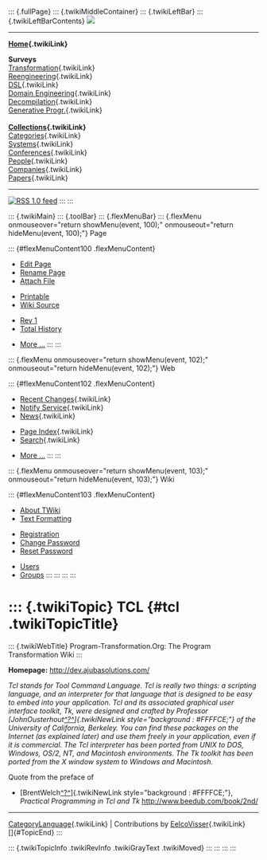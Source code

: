 ::: {.fullPage}
::: {.twikiMiddleContainer}
::: {.twikiLeftBar}
::: {.twikiLeftBarContents}
![](../pub/transformation.gif)

------------------------------------------------------------------------

**[Home](WebHome){.twikiLink}**

**Surveys**\
[Transformation](ProgramTransformation){.twikiLink}\
[Reengineering](ReengineeringWiki){.twikiLink}\
[DSL](DomainSpecificLanguages){.twikiLink}\
[Domain Engineering](DomainEngineering){.twikiLink}\
[Decompilation](DeCompilation){.twikiLink}\
[Generative Progr.](GenerativeProgrammingWiki){.twikiLink}\
\
**[Collections](CategoryCollection){.twikiLink}**\
[Categories](CategoryCategory){.twikiLink}\
[Systems](TransformationSystems){.twikiLink}\
[Conferences](TransformationConferences){.twikiLink}\
[People](TransformationPeople){.twikiLink}\
[Companies](TransformationCompanies){.twikiLink}\
[Papers](CategoryPaper){.twikiLink}

------------------------------------------------------------------------

[![](../pub/rss.gif "RSS 1.0 feed")](WebRss@skin=rss)
:::
:::

::: {.twikiMain}
::: {.toolBar}
::: {.flexMenuBar}
::: {.flexMenu onmouseover="return showMenu(event, 100);" onmouseout="return hideMenu(event, 100);"}
Page

::: {#flexMenuContent100 .flexMenuContent}
-   [Edit
    Page](http://www.program-transformation.org/edit/Transform/TCL?t=1536826574)
-   [Rename
    Page](http://www.program-transformation.org/rename/Transform/TCL)
-   [Attach
    File](http://www.program-transformation.org/attach/Transform/TCL)

<!-- -->

-   [Printable](http://www.program-transformation.org/view/Transform/TCL?skin=print.pattern)
-   [Wiki
    Source](http://www.program-transformation.org/view/Transform/TCL?skin=text&raw=on&contenttype=text/plain)

<!-- -->

-   [Rev
    1](http://www.program-transformation.org/view/Transform/TCL?rev=1.1)
-   [Total
    History](http://www.program-transformation.org/rdiff/Transform/TCL)

<!-- -->

-   [More
    \...](http://www.program-transformation.org/oops/Transform/TCL?template=oopsmore&param1=1.1&param2=1.1)
:::
:::

::: {.flexMenu onmouseover="return showMenu(event, 102);" onmouseout="return hideMenu(event, 102);"}
Web

::: {#flexMenuContent102 .flexMenuContent}
-   [Recent Changes](WebChanges){.twikiLink}
-   [Notify Service](WebNotify){.twikiLink}
-   [News](WebNews){.twikiLink}

<!-- -->

-   [Page Index](WebIndex){.twikiLink}
-   [Search](WebSearch){.twikiLink}

<!-- -->

-   [More
    \...](http://www.program-transformation.org/oops/Transform/TCL?template=oopsmore&param1=1.1&param2=1.1)
:::
:::

::: {.flexMenu onmouseover="return showMenu(event, 103);" onmouseout="return hideMenu(event, 103);"}
Wiki

::: {#flexMenuContent103 .flexMenuContent}
-   [About
    TWiki](http://www.program-transformation.org/view/TWiki/WebHome)
-   [Text
    Formatting](http://www.program-transformation.org/view/TWiki/TextFormattingRules)

<!-- -->

-   [Registration](http://www.program-transformation.org/view/TWiki/TWikiRegistration)
-   [Change
    Password](http://www.program-transformation.org/view/TWiki/ChangePassword)
-   [Reset
    Password](http://www.program-transformation.org/view/TWiki/ResetPassword)

<!-- -->

-   [Users](http://www.program-transformation.org/view/Main/TWikiUsers)
-   [Groups](http://www.program-transformation.org/view/Main/TWikiGroups)
:::
:::
:::
:::

::: {.twikiTopic}
TCL {#tcl .twikiTopicTitle}
===

::: {.twikiWebTitle}
Program-Transformation.Org: The Program Transformation Wiki
:::

**Homepage:** <http://dev.ajubasolutions.com/>

*Tcl stands for Tool Command Language. Tcl is really two things: a
scripting language, and an interpreter for that language that is
designed to be easy to embed into your application. Tcl and its
associated graphical user interface toolkit, Tk, were designed and
crafted by Professor
[JohnOusterhout[^?^](http://www.program-transformation.org/edit/Transform/JohnOusterhout?topicparent=Transform.TCL)]{.twikiNewLink
style="background : #FFFFCE;"} of the University of California,
Berkeley. You can find these packages on the Internet (as explained
later) and use them freely in your application, even if it is
commercial. The Tcl interpreter has been ported from UNIX to DOS,
Windows, OS/2, NT, and Macintosh environments. The Tk toolkit has been
ported from the X window system to Windows and Macintosh.*

Quote from the preface of

-   [BrentWelch[^?^](http://www.program-transformation.org/edit/Transform/BrentWelch?topicparent=Transform.TCL)]{.twikiNewLink
    style="background : #FFFFCE;"}, *Practical Programming in Tcl and
    Tk* <http://www.beedub.com/book/2nd/>

------------------------------------------------------------------------

[CategoryLanguage](CategoryLanguage){.twikiLink} \| Contributions by
[EelcoVisser](../Main/EelcoVisser){.twikiLink}\
[]{#TopicEnd}
:::

::: {.twikiTopicInfo .twikiRevInfo .twikiGrayText .twikiMoved}
:::
:::
:::
:::
